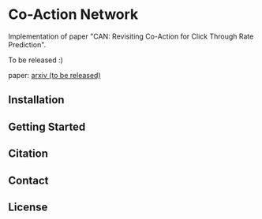# Co-Action Network

Implementation of paper "CAN: Revisiting Co-Action for Click Through Rate Prediction".

To be released :)

paper: [arxiv (to be released)]()

## Installation
## Getting Started
## Citation
## Contact
## License
